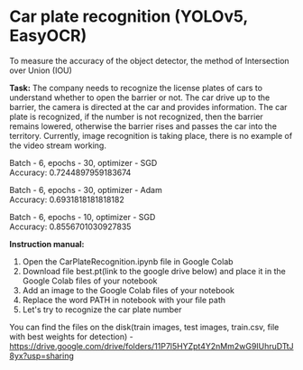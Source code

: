 # Car plate recognition (YOLOv5, EasyOCR)

To measure the accuracy of the object detector, the method of Intersection over Union (IOU)


__Task:__
The company needs to recognize the license plates of cars to understand whether to open the barrier or not. The car drive up to the barrier, the camera is directed at the car and provides information. The car plate is recognized, if the number is not recognized, then the barrier remains lowered, otherwise the barrier rises and passes the car into the territory. Currently, image recognition is taking place, there is no example of the video stream working.


Batch - 6, epochs - 30, optimizer - SGD<br />
Accuracy: 0.7244897959183674


Batch - 6, epochs - 30, optimizer - Adam<br />
Accuracy: 0.6931818181818182


Batch - 6, epochs - 10, optimizer - SGD<br />
Accuracy: 0.8556701030927835 

__Instruction manual:<br />__
1. Open the CarPlateRecognition.ipynb file in Google Colab<br />
2. Download file best.pt(link to the google drive below) and place it in the Google Colab files of your notebook<br />
3. Add an image to the Google Colab files of your notebook<br />
4. Replace the word PATH in notebook with your file path<br />
5. Let's try to recognize the car plate number<br />


You can find the files on the disk(train images, test images, train.csv, file with best weights for detection) - https://drive.google.com/drive/folders/11P7l5HYZpt4Y2nMm2wG9IUhruDTtJ8yx?usp=sharing
